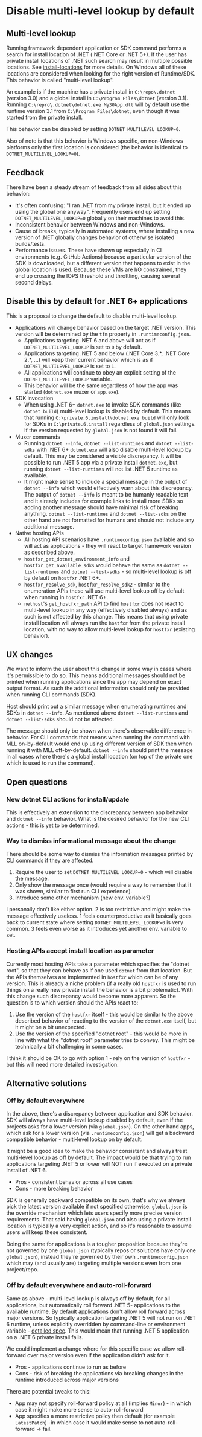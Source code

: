 # Disable multi-level lookup by default

## Multi-level lookup

Running framework dependent application or SDK command performs a search for
install location of .NET (.NET Core or .NET 5+). If the user has private install
locations of .NET such search may result in multiple possible locations.
See [install-locations](https://github.com/dotnet/designs/blob/main/accepted/2020/install-locations.md)
for more details. On Windows all of these locations are considered when looking
for the right version of Runtime/SDK. This behavior is called "multi-level lookup".

An example is if the machine has a private install in
`C:\repo\.dotnet` (version 3.0) and a global install in
`C:\Program Files\dotnet` (version 3.1).
Running `C:\repro\.dotnet\dotnet.exe My30App.dll` will by default use
the runtime version 3.1 from `C:\Program Files\dotnet`,
even though it was started from the private install.

This behavior can be disabled by setting `DOTNET_MULTILEVEL_LOOKUP=0`.

Also of note is that this behavior is Windows specific, on non-Windows platforms
only the first location is considered (the behavior is identical to `DOTNET_MULTILEVEL_LOOKUP=0`).

## Feedback

There have been a steady stream of feedback from all sides about this behavior:

* It's often confusing: "I ran .NET from my private install, but it ended up
using the global one anyway". Frequently users end up setting
`DOTNET_MULTILEVEL_LOOKUP=0` globally on their machines to avoid this.
* Inconsistent behavior between Windows and non-Windows.
* Cause of breaks, typically in automated systems, where installing
a new version of .NET globally changes behavior of otherwise isolated builds/tests.
* Performance issues. These have shown up especially in CI environments
(e.g. GitHub Actions) because a particular version of the SDK is downloaded,
but a different version that happens to exist in the global location is used.
Because these VMs are I/O constrained, they end up crossing the IOPS threshold
and throttling, causing several second delays.

## Disable this by default for .NET 6+ applications

This is a proposal to change the default to disable multi-level lookup.

* Applications will change behavior based on the target .NET version.
This version will be determined by the `tfm` property in `.runtimeconfig.json`.
    * Applications targeting .NET 6 and above will act as if `DOTNET_MULTILEVEL_LOOKUP`
    is set to `0` by default.
    * Applications targeting .NET 5 and below (.NET Core 3.\*, .NET Core 2.\*, ...)
    will keep their current behavior which is as if `DOTNET_MULTILEVEL_LOOKUP`
    is set to `1`.
    * All applications will continue to obey an explicit setting of
    the `DOTNET_MULTILEVEL_LOOKUP` variable.
    * This behavior will be the same regardless of how the app was started
    (`dotnet.exe` muxer or `app.exe`).
* SDK invocation
    * When using .NET 6+ `dotnet.exe` to invoke SDK commands (like `dotnet build`)
    multi-level lookup is disabled by default. This means that running
    `C:\private.6.install\dotnet.exe build` will only look for SDKs in
    `C:\private.6.install` regardless of `global.json` settings.
    If the version requested by `global.json` is not found it will fail.
* Muxer commands
    * Running `dotnet --info`, `dotnet --list-runtimes` and `dotnet --list-sdks`
    with .NET 6+ `dotnet.exe` will also disable multi-level lookup by default.
    This may be considered a visible discrepancy. It will be possible to run
    .NET 5 app via a private install `dotnet.exe`, but running `dotnet --list-runtimes`
    will not list .NET 5 runtime as available.
    * It might make sense to include a special message in the output of `dotnet --info`
    which would effectively warn about this discrepancy. The output of `dotnet --info`
    is meant to be humanly readable text and it already includes for example links
    to install more SDKs so adding another message should have minimal risk
    of breaking anything. `dotnet --list-runtimes` and `dotnet --list-sdks`
    on the other hand are not formatted for humans and should not include
    any additional message.
* Native hosting APIs
    * All hosting API scenarios have `.runtimeconfig.json` available and so will
    act as applications - they will react to target framework version
    as described above.
    * `hostfxr_get_dotnet_environment_info` and `hostfxr_get_available_sdks`
    would behave the same as `dotnet --list-runtimes` and `dotnet --list-sdks` -
    so multi-level lookup is off by default on `hostfxr` .NET 6+.
    * `hostfxr_resolve_sdk`, `hostfxr_resolve_sdk2` - similar to the enumeration
    APIs these will use multi-level lookup off by default when running in
    `hostfxr` .NET 6+.
    * `nethost`'s `get_hostfxr_path` API to find `hostfxr` does not react
    to multi-level lookup in any way (effectively disabled always) and as such
    is not affected by this change. This means that using private install location
    will always run the `hostfxr` from the private install location, with no way
    to allow multi-level lookup for `hostfxr` (existing behavior).

## UX changes

We want to inform the user about this change in some way in cases where it's
permissible to do so. This means additional messages should not be printed when
running applications since the app may depend on exact output format. As such
the additional information should only be provided when running CLI commands (SDK).

Host should print out a similar message when enumerating runtimes and SDKs in
`dotnet --info`. As mentioned above `dotnet --list-runtimes` and `dotnet --list-sdks`
should not be affected.

The message should only be shown when there's observable difference in behavior.
For CLI commands that means when running the command with MLL on-by-default
would end up using different version of SDK then when running it with
MLL off-by-default. `dotnet --info` should print the message in all cases where
there's a global install location (on top of the private one which is used
to run the command).

## Open questions

### New dotnet CLI actions for install/update

This is effectively an extension to the discrepancy between app behavior and
`dotnet --info` behavior. What is the desired behavior for the new CLI actions -
this is yet to be determined.

### Way to dismiss informational message about the change

There should be some way to dismiss the information messages printed by
CLI commands if they are affected.

1. Require the user to set `DOTNET_MULTILEVEL_LOOKUP=0` - which will disable
   the message.
1. Only show the message once (would require a way to remember that it was shown,
   similar to first run CLI experience).
1. Introduce some other mechanism (new env. variable?)

I personally don't like either option. 2 is too restrictive and might make
the message effectively useless. 1 feels counterproductive as it basically goes
back to current state where setting `DOTNET_MULTILEVEL_LOOKUP=0` is very common.
3 feels even worse as it introduces yet another env. variable to set.

### Hosting APIs accept install location as parameter

Currently most hosting APIs take a parameter which specifies the "dotnet root",
so that they can behave as if one used `dotnet` from that location.
But the APIs themselves are implemented in `hostfxr` which can be of any version.
This is already a niche problem (if a really old `hostfxr` is used to run things
on a really new private install the behavior is a bit problematic).
With this change such discrepancy would become more apparent.
So the question is to which version should the APIs react to:

1. Use the version of the `hostfxr` itself - this would be similar to the above
   described behavior of reacting to the version of the `dotnet.exe` itself,
   but it might be a bit unexpected.
1. Use the version of the specified "dotnet root" - this would be more in line
   with what the "dotnet root" parameter tries to convey. This might be technically
   a bit challenging in some cases.

I think it should be OK to go with option 1 - rely on the version of `hostfxr` -
but this will need more detailed investigation.

## Alternative solutions

### Off by default everywhere

In the above, there's a discrepancy between application and SDK behavior.
SDK will always have multi-level lookup disabled by default,
even if the projects asks for a lower version (via `global.json`).
On the other hand apps, which ask for a lower version (via `.runtimeconfig.json`)
will get a backward compatible behavior - multi-level lookup on by default.

It might be a good idea to make the behavior consistent and always treat
multi-level lookup as off by default. The impact would be that trying to run
applications targeting .NET 5 or lower will NOT run if executed on
a private install of .NET 6.

* Pros - consistent behavior across all use cases
* Cons - more breaking behavior

SDK is generally backward compatible on its own, that's why we always pick
the latest version available if not specified otherwise. `global.json` is
the override mechanism which lets users specify more precise version requirements.
That said having `global.json` and also using a private install location is
typically a very explicit action, and so it's reasonable to assume users
will keep these consistent.

Doing the same for applications is a tougher proposition because they're not
governed by one `global.json` (typically repos or solutions have only one `global.json`),
instead they're governed by their own `.runtimeconfig.json` which may
(and usually are) targeting multiple versions even from one project/repo.

### Off by default everywhere and auto-roll-forward

Same as above - multi-level lookup is always off by default, for all applications,
but automatically roll forward .NET 5- applications to the available runtime.
By default applications don't allow roll forward across major versions.
So typically application targeting .NET 5 will not run on .NET 6 runtime,
unless explicitly overridden by command-line or environment variable -
[detailed spec](https://github.com/dotnet/designs/blob/main/accepted/2019/runtime-binding.md).
This would mean that running .NET 5 application on a .NET 6 private install fails.

We could implement a change where for this specific case we allow roll-forward
over major version even if the application didn't ask for it.

* Pros - applications continue to run as before
* Cons - risk of breaking the applications via breaking changes in the runtime
  introduced across major versions

There are potential tweaks to this:

* App may not specify roll-forward policy at all (implies `Minor`) -
  in which case it might make more sense to auto-roll-forward
* App specifies a more restrictive policy then default (for example
  `LatestPatch`) -in which case it would make sense to not auto-roll-forward -> fail.
